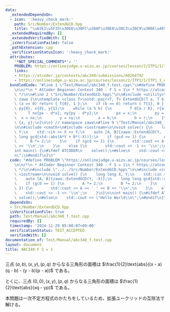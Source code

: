 ```yaml
---
data:
  _extendedDependsOn:
  - icon: ':heavy_check_mark:'
    path: Src/Number/ExtendGCD.hpp
    title: "\u62E1\u5F35\u30E6\u30FC\u30AF\u30EA\u30C3\u30C9\u306E\u4E92\u9664\u6CD5"
  _extendedRequiredBy: []
  _extendedVerifiedWith: []
  _isVerificationFailed: false
  _pathExtension: cpp
  _verificationStatusIcon: ':heavy_check_mark:'
  attributes:
    '*NOT_SPECIAL_COMMENTS*': ''
    PROBLEM: https://onlinejudge.u-aizu.ac.jp/courses/lesson/2/ITP1/1/ITP1_1_A
    links:
    - https://atcoder.jp/contests/abc340/submissions/60264792
    - https://onlinejudge.u-aizu.ac.jp/courses/lesson/2/ITP1/1/ITP1_1_A
  bundledCode: "#line 1 \"Test/Manual/abc340_f.test.cpp\"\n#define PROBLEM \"https://onlinejudge.u-aizu.ac.jp/courses/lesson/2/ITP1/1/ITP1_1_A\"\
    \n\n/*\n * AtCoder Beginner Contest 340 - F S = 1\n * https://atcoder.jp/contests/abc340/submissions/60264792\n\
    \ */\n\n#line 2 \"Src/Number/ExtendGCD.hpp\"\n\n#include <utility>\n\nnamespace\
    \ zawa {\n\ntemplate <class T>\nstd::pair<T, T> ExtendGCD(T a, T b) {\n    if\
    \ (a == 0) return { T{0}, 1 };\n    if (b == 0) return { T{1}, 0 };\n    T px{1},\
    \ py{0}, x{0}, y{1};\n    while (a % b) {\n        T d{a / b}, r{a % b};\n   \
    \     T nx{px - d*x}, ny{py - d*y};\n        px = x;\n        py = y;\n      \
    \  x = nx;\n        y = ny;\n        a = b;\n        b = r;\n    }\n    return\
    \ {x, y};\n}\n\n} // namespace zawa\n#line 9 \"Test/Manual/abc340_f.test.cpp\"\
    \n\n#include <cmath>\n#include <iostream>\n\nvoid solve() {\n    long long X,\
    \ Y;\n    std::cin >> X >> Y;\n    auto [A, B]{zawa::ExtendGCD(Y, -X)};\n    long\
    \ long gcd{std::abs(A*Y + B*(-X))};\n    if (gcd == 1) {\n        A *= 2;\n  \
    \      B *= 2;\n    }\n    if (gcd <= 2) {\n        std::cout << A << ' ' << B\
    \ << '\\n';\n    }\n    else {\n        std::cout << -1 << '\\n';\n    }\n}\n\n\
    int main() {\n#ifdef ATCODER\n    solve();\n#else\n    std::cout << \"Hello World\\\
    n\";\n#endif\n}\n"
  code: "#define PROBLEM \"https://onlinejudge.u-aizu.ac.jp/courses/lesson/2/ITP1/1/ITP1_1_A\"\
    \n\n/*\n * AtCoder Beginner Contest 340 - F S = 1\n * https://atcoder.jp/contests/abc340/submissions/60264792\n\
    \ */\n\n#include \"../../Src/Number/ExtendGCD.hpp\"\n\n#include <cmath>\n#include\
    \ <iostream>\n\nvoid solve() {\n    long long X, Y;\n    std::cin >> X >> Y;\n\
    \    auto [A, B]{zawa::ExtendGCD(Y, -X)};\n    long long gcd{std::abs(A*Y + B*(-X))};\n\
    \    if (gcd == 1) {\n        A *= 2;\n        B *= 2;\n    }\n    if (gcd <=\
    \ 2) {\n        std::cout << A << ' ' << B << '\\n';\n    }\n    else {\n    \
    \    std::cout << -1 << '\\n';\n    }\n}\n\nint main() {\n#ifdef ATCODER\n   \
    \ solve();\n#else\n    std::cout << \"Hello World\\n\";\n#endif\n}\n"
  dependsOn:
  - Src/Number/ExtendGCD.hpp
  isVerificationFile: true
  path: Test/Manual/abc340_f.test.cpp
  requiredBy: []
  timestamp: '2024-11-29 05:08:07+09:00'
  verificationStatus: TEST_ACCEPTED
  verifiedWith: []
documentation_of: Test/Manual/abc340_f.test.cpp
layout: document
title: ABC340-F S = 1
---
```


三点 $(a, b), (x, y), (p, q)$ からなる三角形の面積は $\frac{1}{2}\text{abs}((x - a)(q - b) - (y - b)(p - a))$ である。

とくに、三点 $(0, 0), (x, y), (p, q)$ からなる三角形の面積は $\frac{1}{2}\text{abs}(xq - yp)$ である。

本問題は一次不定方程式のかたちをしているため、拡張ユークリッドの互除法で解ける。
